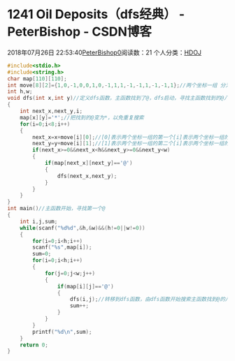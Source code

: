 # 1241 Oil Deposits（dfs经典） - PeterBishop - CSDN博客





2018年07月26日 22:53:40[PeterBishop0](https://me.csdn.net/qq_40061421)阅读数：21
个人分类：[HDOJ](https://blog.csdn.net/qq_40061421/article/category/7502192)









```cpp
#include<stdio.h>
#include<string.h>
char map[110][110];
int move[8][2]={1,0,-1,0,0,1,0,-1,1,1,-1,-1,1,-1,-1,1};//两个坐标一组 分为8组
int h,w;
void dfs(int x,int y)//定义dfs函数，主函数找到了@，dfs启动，寻找主函数找到的@八面存在的@
{
    int next_x,next_y,i;
    map[x][y]='*';//把找到的@变为*，以免重复搜索
    for(i=0;i<8;i++)
    {
        next_x=x+move[i][0];//[0]表示两个坐标一组的第一个[i]表示两个坐标一组的第几组
        next_y=y+move[i][1];//[1]表示两个坐标一组的第二个[i]表示两个坐标一组的第几组
        if(next_x>=0&&next_x<h&&next_y>=0&&next_y<w)
        {
            if(map[next_x][next_y]=='@')
            {
                dfs(next_x,next_y);
            }
        }
    }
}
int main()//主函数开始，寻找第一个@
{
    int i,j,sum;
    while(scanf("%d%d",&h,&w)&&(h!=0||w!=0))
    {
        for(i=0;i<h;i++)
        scanf("%s",map[i]);
        sum=0;
        for(i=0;i<h;i++)
        {
            for(j=0;j<w;j++)
            {
                if(map[i][j]=='@')
                {
                    dfs(i,j);//转移到dfs函数，由dfs函数开始搜索主函数找到@的八面存在的@
                    sum++;
                }
            }
        }
        printf("%d\n",sum);
    }
    return 0;
}
```





